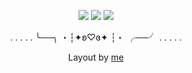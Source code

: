 <p align="center">
<img src="https://64.media.tumblr.com/e7917a795888530bf1f03321d36977d0/24609fd2e730b033-f5/s2048x3072/ef929b0f8193c1a9dc78072e72d60823ca6afdd6.pnj">
<img src="https://64.media.tumblr.com/de92025aab37468682ba2de48cda522d/24609fd2e730b033-0a/s1280x1920/f27881c9895801a6697e120168e29382cd580665.pnj">
<img src="https://64.media.tumblr.com/e7917a795888530bf1f03321d36977d0/24609fd2e730b033-f5/s2048x3072/ef929b0f8193c1a9dc78072e72d60823ca6afdd6.pnj">

<div align="center"

. . . . . ╰──╮ ・┆✦ʚ♡ɞ✦ ┆・ ╭──╯ . . . . .

Layout by [me](https://www.tumblr.com/v1ncense/792683330747416577/mydei-tumblr-layout)

